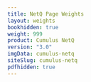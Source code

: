 ```yaml
---
title: NetQ Page Weights
layout: weights
bookhidden: true
weight: 999
product: Cumulus NetQ
version: "3.0"
imgData: cumulus-netq
siteSlug: cumulus-netq
pdfhidden: true
---
```


